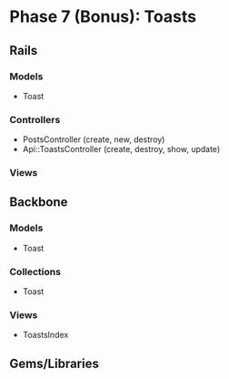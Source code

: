 # Phase 7 (Bonus): Toasts

## Rails
### Models
* Toast

### Controllers
* PostsController (create, new, destroy)
* Api::ToastsController (create, destroy, show, update)

### Views

## Backbone
### Models
* Toast

### Collections
* Toast

### Views
* ToastsIndex

## Gems/Libraries
